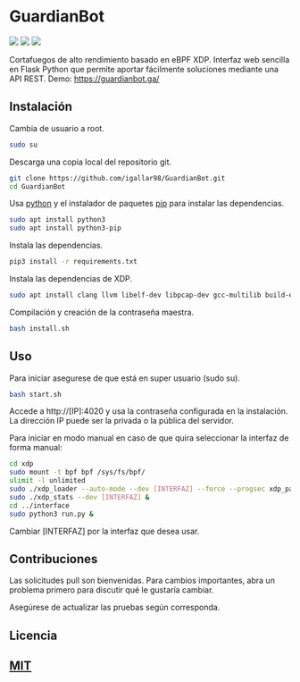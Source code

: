 # GuardianBot

![](https://img.shields.io/cirrus/github/flutter/flutter) ![](https://img.shields.io/github/pipenv/locked/dependency-version/metabolize/rq-dashboard-on-heroku/flask)
![](https://img.shields.io/github/pipenv/locked/python-version/metabolize/rq-dashboard-on-heroku)

Cortafuegos de alto rendimiento basado en eBPF XDP. Interfaz web sencilla en Flask Python que permite aportar fácilmente soluciones mediante una API REST.
Demo: https://guardianbot.ga/
## Instalación
Cambia de usuario a root.
```bash
sudo su
```
Descarga una copia local del repositorio git.
```bash
git clone https://github.com/igallar98/GuardianBot.git
cd GuardianBot
```
Usa [python](https://www.python.org/) y el instalador de paquetes [pip](https://www.python.org/) para instalar las dependencias.

```bash
sudo apt install python3
sudo apt install python3-pip
```
Instala las dependencias.
```bash
pip3 install -r requirements.txt
```

Instala las dependencias de XDP.
```bash
sudo apt install clang llvm libelf-dev libpcap-dev gcc-multilib build-essential net-tools
```
Compilación y creación de la contraseña maestra.
```bash
bash install.sh
```
## Uso
Para iniciar asegurese de que está en super usuario (sudo su).
```bash
bash start.sh
```
Accede a http://[IP]:4020 y usa la contraseña configurada en la instalación. La dirección IP puede ser la privada o la pública del servidor.

Para iniciar en modo manual en caso de que quira seleccionar la interfaz de forma manual:
```bash
cd xdp
sudo mount -t bpf bpf /sys/fs/bpf/
ulimit -l unlimited
sudo ./xdp_loader --auto-mode --dev [INTERFAZ] --force --progsec xdp_pass
sudo ./xdp_stats --dev [INTERFAZ] &
cd ../interface
sudo python3 run.py &
```
Cambiar [INTERFAZ] por la interfaz que desea usar.

## Contribuciones
Las solicitudes pull son bienvenidas. Para cambios importantes, abra un problema primero para discutir qué le gustaría cambiar.

Asegúrese de actualizar las pruebas según corresponda.

## Licencia
[MIT](https://choosealicense.com/licenses/mit/)
---------------------
